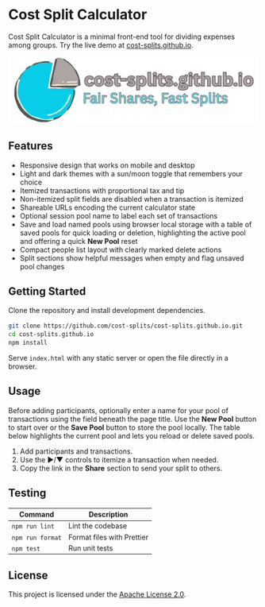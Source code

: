 # Cost Split Calculator

Cost Split Calculator is a minimal front-end tool for dividing expenses among
groups. Try the live demo at
[cost-splits.github.io](https://cost-splits.github.io).

![Cost Split Calculator screenshot](assets/icon-banner.png)

## Features

- Responsive design that works on mobile and desktop
- Light and dark themes with a sun/moon toggle that remembers your choice
- Itemized transactions with proportional tax and tip
- Non-itemized split fields are disabled when a transaction is itemized
- Shareable URLs encoding the current calculator state
- Optional session pool name to label each set of transactions
- Save and load named pools using browser local storage with a table of saved
  pools for quick loading or deletion, highlighting the active pool and offering
  a quick **New Pool** reset
- Compact people list layout with clearly marked delete actions
- Split sections show helpful messages when empty and flag unsaved pool changes

## Getting Started

Clone the repository and install development dependencies.

```bash
git clone https://github.com/cost-splits/cost-splits.github.io.git
cd cost-splits.github.io
npm install
```

Serve `index.html` with any static server or open the file directly in a
browser.

## Usage

Before adding participants, optionally enter a name for your pool of
transactions using the field beneath the page title. Use the **New Pool** button
to start over or the **Save Pool** button to store the pool locally. The table
below highlights the current pool and lets you reload or delete saved pools.

1. Add participants and transactions.
2. Use the ▶/▼ controls to itemize a transaction when needed.
3. Copy the link in the **Share** section to send your split to others.

## Testing

| Command          | Description                |
| ---------------- | -------------------------- |
| `npm run lint`   | Lint the codebase          |
| `npm run format` | Format files with Prettier |
| `npm test`       | Run unit tests             |

## License

This project is licensed under the [Apache License 2.0](LICENSE).
